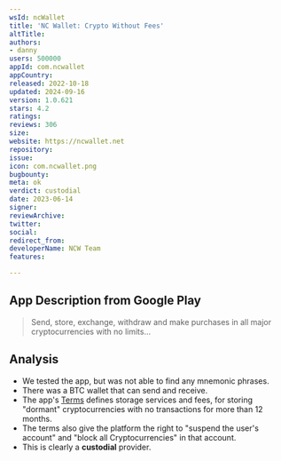 ```yaml
---
wsId: ncWallet
title: 'NC Wallet: Crypto Without Fees'
altTitle: 
authors:
- danny
users: 500000
appId: com.ncwallet
appCountry: 
released: 2022-10-18
updated: 2024-09-16
version: 1.0.621
stars: 4.2
ratings: 
reviews: 306
size: 
website: https://ncwallet.net
repository: 
issue: 
icon: com.ncwallet.png
bugbounty: 
meta: ok
verdict: custodial
date: 2023-06-14
signer: 
reviewArchive: 
twitter: 
social: 
redirect_from: 
developerName: NCW Team
features: 

---
```


## App Description from Google Play 

> Send, store, exchange, withdraw and make purchases in all major cryptocurrencies with no limits...

## Analysis 

- We tested the app, but was not able to find any mnemonic phrases. 
- There was a BTC wallet that can send and receive.
- The app's [Terms](https://ncwallet.net/en/terms/) defines storage services and fees, for storing "dormant" cryptocurrencies with no transactions for more than 12 months.
- The terms also give the platform the right to "suspend the user's account" and "block all Cryptocurrencies" in that account. 
- This is clearly a **custodial** provider.
